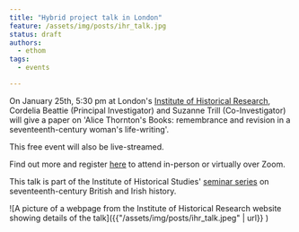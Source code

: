 ```yaml
---
title: "Hybrid project talk in London"
feature: /assets/img/posts/ihr_talk.jpg
status: draft
authors:
  - ethom
tags:
  - events

---
```

On January 25th, 5:30 pm at London's [Institute of Historical Research](https://www.history.ac.uk/about-us/find-us), Cordelia Beattie (Principal Investigator) and Suzanne Trill (Co-Investigator) will give a paper on 'Alice Thornton's Books: remembrance and revision in a seventeenth-century woman's life-writing'. 

This free event will also be live-streamed. 

Find out more and register [here](https://www.history.ac.uk/events/alice-thorntons-books-remembrance-and-revision-a-seventeenth-century-womans-life-writing) to attend in-person or virtually over Zoom. 

This talk is part of the Institute of Historical Studies' [seminar series](https://www.history.ac.uk/seminars/british-history-17th-century) on seventeenth-century British and Irish history. 

![A picture of a webpage from the Institute of Historical Research website showing details of the talk]({{"/assets/img/posts/ihr_talk.jpeg" | url}} )

